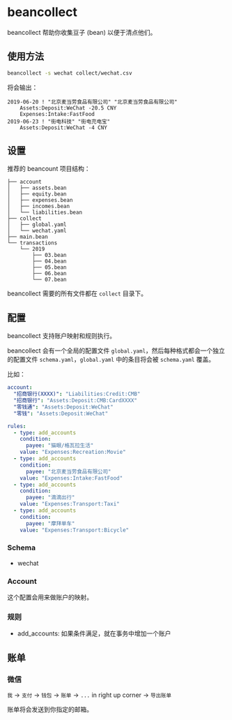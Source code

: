 # beancollect

beancollect 帮助你收集豆子 (bean) 以便于清点他们。

## 使用方法

```bash
beancollect -s wechat collect/wechat.csv
```

将会输出：

```
2019-06-20 ! "北京麦当劳食品有限公司" "北京麦当劳食品有限公司"
    Assets:Deposit:WeChat -20.5 CNY
    Expenses:Intake:FastFood
2019-06-23 ! "街电科技" "街电充电宝"
    Assets:Deposit:WeChat -4 CNY
```

## 设置

推荐的 beancount 项目结构：

```
├── account
│   ├── assets.bean
│   ├── equity.bean
│   ├── expenses.bean
│   ├── incomes.bean
│   └── liabilities.bean
├── collect
│   ├── global.yaml
│   └── wechat.yaml
├── main.bean
└── transactions
    └── 2019
        ├── 03.bean
        ├── 04.bean
        ├── 05.bean
        ├── 06.bean
        └── 07.bean
```

beancollect 需要的所有文件都在 `collect` 目录下。

## 配置

beancollect 支持账户映射和规则执行。

beancollect 会有一个全局的配置文件 `global.yaml`，然后每种格式都会一个独立的配置文件 `schema.yaml`，`global.yaml` 中的条目将会被 `schema.yaml` 覆盖。

比如：

```yaml
account:
  "招商银行(XXXX)": "Liabilities:Credit:CMB"
  "招商银行": "Assets:Deposit:CMB:CardXXXX"
  "零钱通": "Assets:Deposit:WeChat"
  "零钱": "Assets:Deposit:WeChat"

rules:
  - type: add_accounts
    condition:
      payee: "猫眼/格瓦拉生活"
    value: "Expenses:Recreation:Movie"
  - type: add_accounts
    condition:
      payee: "北京麦当劳食品有限公司"
    value: "Expenses:Intake:FastFood"
  - type: add_accounts
    condition:
      payee: "滴滴出行"
    value: "Expenses:Transport:Taxi"
  - type: add_accounts
    condition:
      payee: "摩拜单车"
    value: "Expenses:Transport:Bicycle"
```

### Schema

- wechat

### Account

这个配置会用来做账户的映射。

### 规则

- add_accounts: 如果条件满足，就在事务中增加一个账户

## 账单

### 微信

`我` -> `支付` -> `钱包` -> `账单` -> `...` in right up corner -> `导出账单`

账单将会发送到你指定的邮箱。
